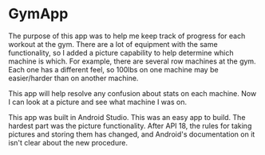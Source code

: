 # GymApp
The purpose of this app was to help me keep track of progress for each workout at the gym.
There are a lot of equipment with the same functionality, so I added a picture capability to help determine which machine is which.
For example, there are several row machines at the gym. Each one has a different feel, so 100lbs on one machine may be easier/harder
than on another machine. 

This app will help resolve any confusion about stats on each machine. Now I can look at a picture and see what
machine I was on.

This app was built in Android Studio.
This was an easy app to build. The hardest part was the picture functionality. After API 18, the rules for taking pictures and storing
them has changed, and Android's documentation on it isn't clear about the new procedure. 
